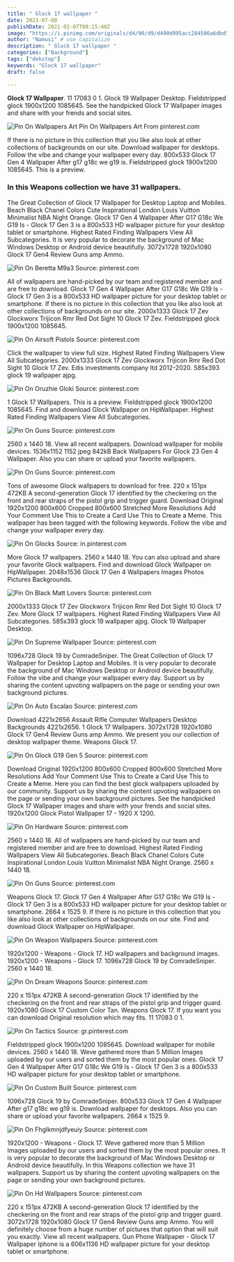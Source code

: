 ```yaml
---
title: " Glock 17 wallpaper "
date: 2021-07-08
publishDate: 2021-02-07T09:15:40Z
image: "https://i.pinimg.com/originals/d4/90/d9/d490d995acc284586a6dbd558876b148.jpg"
author: "Namusi" # use capitalize
description: " Glock 17 wallpaper "
categories: ["Background"]
tags: ["dekstop"]
keywords: "Glock 17 wallpaper"
draft: false

---
```



**Glock 17 Wallpaper**. 11 17083 0 1. Glock 19 Wallpaper Desktop. Fieldstripped glock 1900x1200 1085645. See the handpicked Glock 17 Wallpaper images and share with your frends and social sites.

![Pin On Wallpapers Art](https://i.pinimg.com/736x/9b/24/44/9b244491ab120f2d98ae88d6ffc2c0da.jpg "Pin On Wallpapers Art")
Pin On Wallpapers Art From pinterest.com


If there is no picture in this collection that you like also look at other collections of backgrounds on our site. Download wallpaper for desktops. Follow the vibe and change your wallpaper every day. 800x533 Glock 17 Gen 4 Wallpaper After g17 g18c we g19 is. Fieldstripped glock 1900x1200 1085645. This is a preview.

### In this Weapons collection we have 31 wallpapers.

The Great Collection of Glock 17 Wallpaper for Desktop Laptop and Mobiles. Beach Black Chanel Сolors Cute Inspirational London Louis Vuitton Minimalist NBA Night Orange. Glock 17 Gen 4 Wallpaper After G17 G18c We G19 Is - Glock 17 Gen 3 is a 800x533 HD wallpaper picture for your desktop tablet or smartphone. Highest Rated Finding Wallpapers View All Subcategories. It is very popular to decorate the background of Mac Windows Desktop or Android device beautifully. 3072x1728 1920x1080 Glock 17 Gen4 Review Guns amp Ammo.


![Pin On Beretta M9a3](https://i.pinimg.com/originals/c9/28/a4/c928a4980f348d4a9f4d099b40def918.jpg "Pin On Beretta M9a3")
Source: pinterest.com

All of wallpapers are hand-picked by our team and registered member and are free to download. Glock 17 Gen 4 Wallpaper After G17 G18c We G19 Is - Glock 17 Gen 3 is a 800x533 HD wallpaper picture for your desktop tablet or smartphone. If there is no picture in this collection that you like also look at other collections of backgrounds on our site. 2000x1333 Glock 17 Zev Glockworx Trijicon Rmr Red Dot Sight 10 Glock 17 Zev. Fieldstripped glock 1900x1200 1085645.

![Pin On Airsoft Pistols](https://i.pinimg.com/736x/8d/ed/d0/8dedd08e025d3f06e446a372195e6b7d.jpg "Pin On Airsoft Pistols")
Source: pinterest.com

Click the wallpaper to view full size. Highest Rated Finding Wallpapers View All Subcategories. 2000x1333 Glock 17 Zev Glockworx Trijicon Rmr Red Dot Sight 10 Glock 17 Zev. Edis investments company ltd 2012-2020. 585x393 glock 19 wallpaper ajpg.

![Pin On Oruzhie Gloki](https://i.pinimg.com/originals/66/84/f7/6684f7231311fa767c1362fcc614ba5f.jpg "Pin On Oruzhie Gloki")
Source: pinterest.com

1 Glock 17 Wallpapers. This is a preview. Fieldstripped glock 1900x1200 1085645. Find and download Glock Wallpaper on HipWallpaper. Highest Rated Finding Wallpapers View All Subcategories.

![Pin On Guns](https://i.pinimg.com/564x/81/e1/87/81e187ea0056d9fa5305efaffa8726db.jpg "Pin On Guns")
Source: pinterest.com

2560 x 1440 18. View all recent wallpapers. Download wallpaper for mobile devices. 1536x1152 1152 jpeg 842kB Back Wallpapers For Glock 23 Gen 4 Wallpaper. Also you can share or upload your favorite wallpapers.

![Pin On Guns](https://i.pinimg.com/originals/f6/d4/a9/f6d4a9aa068ad01074370295a44fcfef.jpg "Pin On Guns")
Source: pinterest.com

Tons of awesome Glock wallpapers to download for free. 220 x 151px 472KB A second-generation Glock 17 identified by the checkering on the front and rear straps of the pistol grip and trigger guard. Download Original 1920x1200 800x600 Cropped 800x600 Stretched More Resolutions Add Your Comment Use This to Create a Card Use This to Create a Meme. This wallpaper has been tagged with the following keywords. Follow the vibe and change your wallpaper every day.

![Pin On Glocks](https://i.pinimg.com/originals/27/01/1a/27011af83ca6f32b6fcbfe804a7f85fe.jpg "Pin On Glocks")
Source: in.pinterest.com

More Glock 17 wallpapers. 2560 x 1440 18. You can also upload and share your favorite Glock wallpapers. Find and download Glock Wallpaper on HipWallpaper. 2048x1536 Glock 17 Gen 4 Wallpapers Images Photos Pictures Backgrounds.

![Pin On Black Matt Lovers](https://i.pinimg.com/564x/12/54/3b/12543be72d85cf6ab77364117b84d93a.jpg "Pin On Black Matt Lovers")
Source: pinterest.com

2000x1333 Glock 17 Zev Glockworx Trijicon Rmr Red Dot Sight 10 Glock 17 Zev. More Glock 17 wallpapers. Highest Rated Finding Wallpapers View All Subcategories. 585x393 glock 19 wallpaper ajpg. Glock 19 Wallpaper Desktop.

![Pin On Supreme Wallpaper](https://i.pinimg.com/originals/34/3e/15/343e15eda39b2f257039289eadbf4617.jpg "Pin On Supreme Wallpaper")
Source: pinterest.com

1096x728 Glock 19 by ComradeSniper. The Great Collection of Glock 17 Wallpaper for Desktop Laptop and Mobiles. It is very popular to decorate the background of Mac Windows Desktop or Android device beautifully. Follow the vibe and change your wallpaper every day. Support us by sharing the content upvoting wallpapers on the page or sending your own background pictures.

![Pin On Auto Escalao](https://i.pinimg.com/originals/08/10/33/081033d3410147de843c4b3a56071798.jpg "Pin On Auto Escalao")
Source: pinterest.com

Download 4221x2656 Assault Rifle Computer Wallpapers Desktop Backgrounds 4221x2656. 1 Glock 17 Wallpapers. 3072x1728 1920x1080 Glock 17 Gen4 Review Guns amp Ammo. We present you our collection of desktop wallpaper theme. Weapons Glock 17.

![Pin On Glock G19 Gen 5](https://i.pinimg.com/originals/43/6c/aa/436caabc6b91b56a876792b55b4d6488.jpg "Pin On Glock G19 Gen 5")
Source: pinterest.com

Download Original 1920x1200 800x600 Cropped 800x600 Stretched More Resolutions Add Your Comment Use This to Create a Card Use This to Create a Meme. Here you can find the best glock wallpapers uploaded by our community. Support us by sharing the content upvoting wallpapers on the page or sending your own background pictures. See the handpicked Glock 17 Wallpaper images and share with your frends and social sites. 1920x1200 Glock Pistol Wallpaper 17 - 1920 X 1200.

![Pin On Hardware](https://i.pinimg.com/originals/2b/8d/e7/2b8de71799ba1e4a1cb77e43e4241867.jpg "Pin On Hardware")
Source: pinterest.com

2560 x 1440 18. All of wallpapers are hand-picked by our team and registered member and are free to download. Highest Rated Finding Wallpapers View All Subcategories. Beach Black Chanel Сolors Cute Inspirational London Louis Vuitton Minimalist NBA Night Orange. 2560 x 1440 18.

![Pin On Guns](https://i.pinimg.com/originals/28/80/d1/2880d114d321ef018c79d3bfecc102fb.jpg "Pin On Guns")
Source: pinterest.com

Weapons Glock 17. Glock 17 Gen 4 Wallpaper After G17 G18c We G19 Is - Glock 17 Gen 3 is a 800x533 HD wallpaper picture for your desktop tablet or smartphone. 2664 x 1525 9. If there is no picture in this collection that you like also look at other collections of backgrounds on our site. Find and download Glock Wallpaper on HipWallpaper.

![Pin On Weapon Wallpapers](https://i.pinimg.com/originals/a6/7c/98/a67c98a09f6c827a41cc4f9cf68c77be.jpg "Pin On Weapon Wallpapers")
Source: pinterest.com

1920x1200 - Weapons - Glock 17. HD wallpapers and background images. 1920x1200 - Weapons - Glock 17. 1096x728 Glock 19 by ComradeSniper. 2560 x 1440 18.

![Pin On Dream Weapons](https://i.pinimg.com/736x/eb/25/c0/eb25c0640c0e3fbda58ef8bebc74539e.jpg "Pin On Dream Weapons")
Source: pinterest.com

220 x 151px 472KB A second-generation Glock 17 identified by the checkering on the front and rear straps of the pistol grip and trigger guard. 1920x1080 Glock 17 Custom Color Tan. Weapons Glock 17. If you want you can download Original resolution which may fits. 11 17083 0 1.

![Pin On Tactics](https://i.pinimg.com/originals/23/de/6f/23de6f116ba4ce91c60ab8df04600ac9.jpg "Pin On Tactics")
Source: gr.pinterest.com

Fieldstripped glock 1900x1200 1085645. Download wallpaper for mobile devices. 2560 x 1440 18. Weve gathered more than 5 Million Images uploaded by our users and sorted them by the most popular ones. Glock 17 Gen 4 Wallpaper After G17 G18c We G19 Is - Glock 17 Gen 3 is a 800x533 HD wallpaper picture for your desktop tablet or smartphone.

![Pin On Custom Built](https://i.pinimg.com/originals/70/cf/0f/70cf0f9b2be6d915d5077306ddbaa691.jpg "Pin On Custom Built")
Source: pinterest.com

1096x728 Glock 19 by ComradeSniper. 800x533 Glock 17 Gen 4 Wallpaper After g17 g18c we g19 is. Download wallpaper for desktops. Also you can share or upload your favorite wallpapers. 2664 x 1525 9.

![Pin On Fhglkmnjdfyeuiy](https://i.pinimg.com/originals/c3/bd/2c/c3bd2cf525755d192603e0eab9772727.jpg "Pin On Fhglkmnjdfyeuiy")
Source: pinterest.com

1920x1200 - Weapons - Glock 17. Weve gathered more than 5 Million Images uploaded by our users and sorted them by the most popular ones. It is very popular to decorate the background of Mac Windows Desktop or Android device beautifully. In this Weapons collection we have 31 wallpapers. Support us by sharing the content upvoting wallpapers on the page or sending your own background pictures.

![Pin On Hd Wallpapers](https://i.pinimg.com/originals/d4/90/d9/d490d995acc284586a6dbd558876b148.jpg "Pin On Hd Wallpapers")
Source: pinterest.com

220 x 151px 472KB A second-generation Glock 17 identified by the checkering on the front and rear straps of the pistol grip and trigger guard. 3072x1728 1920x1080 Glock 17 Gen4 Review Guns amp Ammo. You will definitely choose from a huge number of pictures that option that will suit you exactly. View all recent wallpapers. Gun Phone Wallpaper - Glock 17 Wallpaper Iphone is a 606x1136 HD wallpaper picture for your desktop tablet or smartphone.

